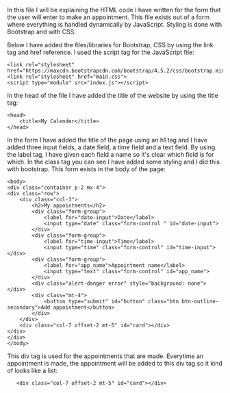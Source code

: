 In this file I will be explaining the HTML code I have written for the form that the user will enter to make
an appointment. This file exists out of a form where everything is handled dynamically by JavaScript. Styling is done
with Bootstrap and with CSS.

Below I have added the files/libraries for Bootstrap, CSS by using the link tag and href reference. I used the script
tag for the JavaScript file:

```
<link rel="stylesheet" href="https://maxcdn.bootstrapcdn.com/bootstrap/4.5.2/css/bootstrap.min.css">
<link rel="stylesheet" href="main.css">
<script type="module" src="index.js"></script>
```

In the head of the file I have added the title of the website by using the title tag:

```
<head>
    <title>My Calender</title>
</head> 
```

In the form I have added the title of the page using an h1 tag and I have added three input fields, a date field, a
time field and a text field. By using the label tag, I have given each field a name so it's clear which field is for
which. In the class tag you can see I have added some styling and I did this with bootstrap. This form exists in the
body
of the page:

```
<body>
<div class="container p-2 mx-4">
<div class="row">
    <div class="col-3">
        <h2>My appointments</h2>
        <div class="form-group">
            <label for="date-input">Date</label>
            <input type="date" class="form-control " id="date-input">
        </div>
        <div class="form-group">
            <label for="time-input">Time</label>
            <input type="time" class="form-control" id="time-input"></div>
        <div class="form-group">
            <label for="app_name">Appointment name</label>
            <input type="text" class="form-control" id="app_name">
        </div>
        <div class="alert-danger error" style="background: none"></div>
        <div class="mt-4">
            <button type="submit" id="button" class="btn btn-outline-secondary">Add appointment</button>
        </div>
    </div>
    <div class="col-7 offset-2 mt-5" id="card"></div>
</div>
</div>
</body>
```

This div tag is used for the appointments that are made. Everytime an appointment is made, the appointment will be added
to this div tag so it kind of looks like a list:

```
   <div class="col-7 offset-2 mt-5" id="card"></div>
```